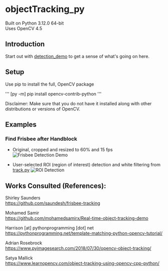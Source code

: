 # objectTracking_py

Built on Python 3.12.0 64-bit <br>
Uses OpenCV 4.5<br>

## Introduction

Start out with [detection_demo](./detection_demo.ipynb) to get a sense of what's going on here.

## Setup
Use pip to install the full, OpenCV package

'''
[py -m] pip install opencv-contrib-python
'''

Disclaimer: Make sure that you do not have it installed along with other distributions or versions of OpenCV.

## Examples

### Find Frisbee after Handblock
* Original, cropped and resized to 60% and 15 fps
![Frisbee Detection Demo](demo/handblock.gif)

* User-selected ROI (region of interest) detection and white filtering from [track.py](track.py)
![ROI Detection](demo/pickup_and_go_30fps_track_py_annotated.gif)

## Works Consulted (References):

Shirley Saunders<br>
https://github.com/saundesh/frisbee-tracking

Mohamed Samir<br>
https://github.com/mohamedsamirx/Real-time-object-tracking-demo

Harrison [at] pythonprogramming [dot] net
https://pythonprogramming.net/template-matching-python-opencv-tutorial/

Adrian Rosebrock<br>
https://www.pyimagesearch.com/2018/07/30/opencv-object-tracking/

Satya Mallick<br>
https://www.learnopencv.com/object-tracking-using-opencv-cpp-python/